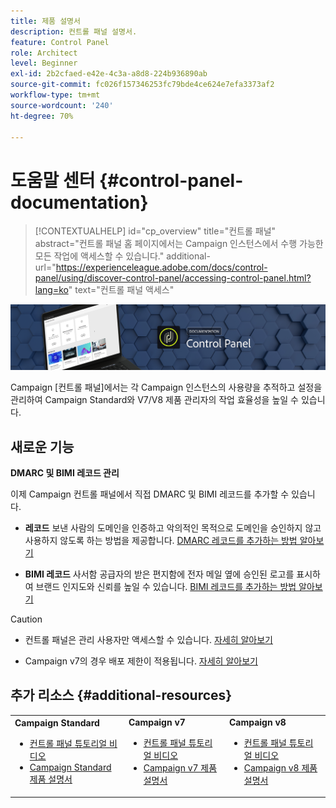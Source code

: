 ```yaml
---
title: 제품 설명서
description: 컨트롤 패널 설명서.
feature: Control Panel
role: Architect
level: Beginner
exl-id: 2b2cfaed-e42e-4c3a-a8d8-224b936890ab
source-git-commit: fc026f157346253fc79bde4ce624e7efa3373af2
workflow-type: tm+mt
source-wordcount: '240'
ht-degree: 70%

---
```


# 도움말 센터 {#control-panel-documentation}

>[!CONTEXTUALHELP]
>id="cp_overview"
>title="컨트롤 패널"
>abstract="컨트롤 패널 홈 페이지에서는 Campaign 인스턴스에서 수행 가능한 모든 작업에 액세스할 수 있습니다."
>additional-url="https://experienceleague.adobe.com/docs/control-panel/using/discover-control-panel/accessing-control-panel.html?lang=ko" text="컨트롤 패널 액세스"

![](assets/do-not-localize/banner.png)

Campaign [컨트롤 패널]에서는 각 Campaign 인스턴스의 사용량을 추적하고 설정을 관리하여 Campaign Standard와 V7/V8 제품 관리자의 작업 효율성을 높일 수 있습니다.

## 새로운 기능

**DMARC 및 BIMI 레코드 관리**

이제 Campaign 컨트롤 패널에서 직접 DMARC 및 BIMI 레코드를 추가할 수 있습니다.

* **레코드** 보낸 사람의 도메인을 인증하고 악의적인 목적으로 도메인을 승인하지 않고 사용하지 않도록 하는 방법을 제공합니다. [DMARC 레코드를 추가하는 방법 알아보기](subdomains-certificates/using/dmarc.md)


* **BIMI 레코드** 사서함 공급자의 받은 편지함에 전자 메일 옆에 승인된 로고를 표시하여 브랜드 인지도와 신뢰를 높일 수 있습니다. [BIMI 레코드를 추가하는 방법 알아보기](subdomains-certificates/using/bimi.md)

>[!CAUTION]
>
>* 컨트롤 패널은 관리 사용자만 액세스할 수 있습니다. [자세히 알아보기](https://experienceleague.adobe.com/docs/control-panel/using/discover-control-panel/managing-permissions.html?lang=ko#discover-control-panel)
>
>* Campaign v7의 경우 배포 제한이 적용됩니다. [자세히 알아보기](faq.md#v7-restrictions)

## 추가 리소스 {#additional-resources}

<table>
    <tr>
        <td><b>Campaign Standard</b><br/>
        <ul>
            <li><a href="https://experienceleague.adobe.com/docs/campaign-standard-learn/control-panel/control-panel-overview.html?lang=ko">컨트롤 패널 튜토리얼 비디오</a></li>
            <li><a href="https://experienceleague.adobe.com/docs/campaign-standard/using/campaign-standard-home.html?lang=ko">Campaign Standard 제품 설명서</a></li>
        </ul>
        </td>
        <td><b>Campaign v7</b><br/>
        <ul>
            <li><a href="https://experienceleague.adobe.com/docs/campaign-classic-learn/control-panel/control-panel-overview.html?lang=ko">컨트롤 패널 튜토리얼 비디오</a></li>
            <li><a href="https://experienceleague.adobe.com/docs/campaign-classic/using/campaign-classic-home.html?lang=ko">Campaign v7 제품 설명서</a></li>
        </ul>
        </td>
        <td><b>Campaign v8</b><br/>
        <ul>
            <li><a href="https://experienceleague.adobe.com/docs/campaign-learn/control-panel/control-panel-overview.html?lang=ko">컨트롤 패널 튜토리얼 비디오</a></li>
            <li><a href="https://experienceleague.adobe.com/docs/campaign/campaign-v8/campaign-home.html?lang=ko">Campaign v8 제품 설명서</a></li>
        </ul>
        </td>
    </tr>
</table>
